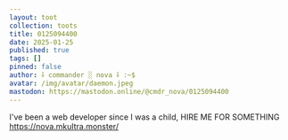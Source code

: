 ```yaml
---
layout: toot
collection: toots
title: 0125094400
date: 2025-01-25
published: true
tags: []
pinned: false
author: ⸸ commander ░ nova ⸸ :~$
avatar: /img/avatar/daemon.jpeg
mastodon: https://mastodon.online/@cmdr_nova/0125094400
---
```


I've been a web developer since I was a child, HIRE ME FOR SOMETHING  https://nova.mkultra.monster/
